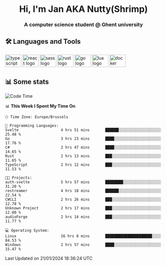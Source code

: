 <h1 align="center">Hi, I'm Jan AKA Nutty(Shrimp)</h1>
<h3 align="center">A computer science student @ Ghent university</h3>

<h2 align="left">🛠️ Languages and Tools</h2>

###

<div align="left">
  <img src="https://cdn.jsdelivr.net/gh/devicons/devicon/icons/typescript/typescript-original.svg" height="40" width="52" alt="typescript logo"  />
  <img src="https://cdn.jsdelivr.net/gh/devicons/devicon/icons/react/react-original.svg" height="40" width="52" alt="react logo"  />
  <img src="https://cdn.jsdelivr.net/gh/devicons/devicon/icons/sass/sass-original.svg" height="40" width="52" alt="sass logo"  />
  <img src="https://cdn.jsdelivr.net/gh/devicons/devicon/icons/rust/rust-plain.svg" height="40" width="52" alt="rust logo"  />
  <img src="https://cdn.jsdelivr.net/gh/devicons/devicon/icons/go/go-original.svg" height="40" width="52" alt="go logo"  />
  <img src="https://cdn.jsdelivr.net/gh/devicons/devicon/icons/lua/lua-original.svg" height="40" width="52" alt="lua logo"  />
  <img src="https://cdn.jsdelivr.net/gh/devicons/devicon/icons/docker/docker-original.svg" height="40" width="52" alt="docker logo"  />
</div>

<h2>📊 Some stats</h2>

<!--START_SECTION:waka-->
![Code Time](http://img.shields.io/badge/Code%20Time-4%2C143%20hrs%2048%20mins-blue)

📊 **This Week I Spent My Time On** 

```text
🕑︎ Time Zone: Europe/Brussels

💬 Programming Languages: 
Svelte                   4 hrs 51 mins       ██████░░░░░░░░░░░░░░░░░░░   25.48 % 
Go                       3 hrs 23 mins       ████░░░░░░░░░░░░░░░░░░░░░   17.76 % 
C#                       2 hrs 47 mins       ████░░░░░░░░░░░░░░░░░░░░░   14.65 % 
Rust                     2 hrs 13 mins       ███░░░░░░░░░░░░░░░░░░░░░░   11.65 % 
TypeScript               2 hrs 12 mins       ███░░░░░░░░░░░░░░░░░░░░░░   11.53 % 

🐱‍💻 Projects: 
auth-svelte              5 hrs 57 mins       ████████░░░░░░░░░░░░░░░░░   31.20 % 
restreamer               4 hrs 18 mins       ██████░░░░░░░░░░░░░░░░░░░   22.54 % 
CWCLI                    2 hrs 26 mins       ███░░░░░░░░░░░░░░░░░░░░░░   12.78 % 
Unknown Project          2 hrs 17 mins       ███░░░░░░░░░░░░░░░░░░░░░░   12.00 % 
audioForge               2 hrs 14 mins       ███░░░░░░░░░░░░░░░░░░░░░░   11.77 % 

💻 Operating System: 
Linux                    16 hrs 8 mins       █████████████████████░░░░   84.53 % 
Windows                  2 hrs 57 mins       ████░░░░░░░░░░░░░░░░░░░░░   15.47 % 
```


 Last Updated on 21/01/2024 18:36:24 UTC
<!--END_SECTION:waka-->
